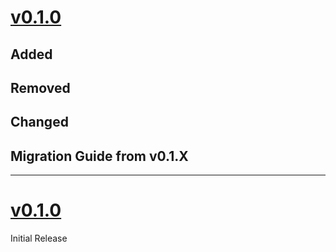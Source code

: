 # [v0.1.0](https://github.com/JamesxX/dining-table/releases/tags/v0.1.1)
## Added

## Removed

## Changed

## Migration Guide from v0.1.X

---

# [v0.1.0](https://github.com/JamesxX/dining-table/releases/tags/v0.1.0)
Initial Release
